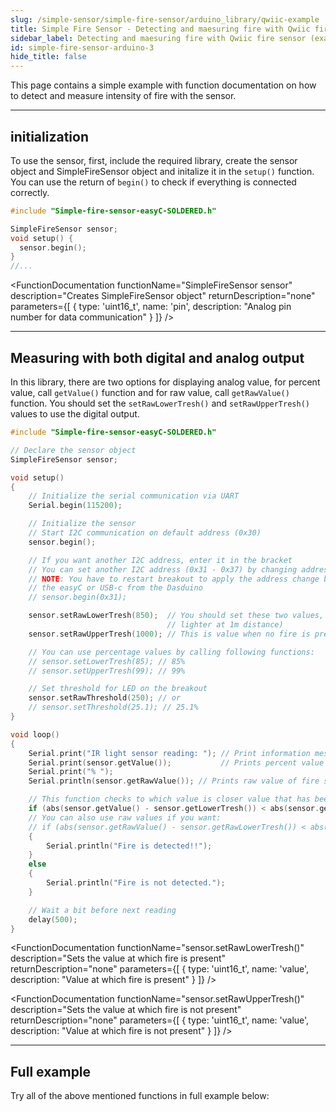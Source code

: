 ```yaml
---
slug: /simple-sensor/simple-fire-sensor/arduino_library/qwiic-example
title: Simple Fire Sensor - Detecting and maesuring fire with Qwiic fire sensor (example)
sidebar_label: Detecting and maesuring fire with Qwiic fire sensor (example)
id: simple-fire-sensor-arduino-3
hide_title: false
---
```

This page contains a simple example with function documentation on how to detect and measure intensity of fire with the sensor.

---

## initialization
To use the sensor, first, include the required library, create the sensor object and SimpleFireSensor object and initalize it in the `setup()` function. You can use the return of `begin()` to check if everything is connected correctly.

```cpp
#include "Simple-fire-sensor-easyC-SOLDERED.h"

SimpleFireSensor sensor;
void setup() {
  sensor.begin();
}
//...
```
<FunctionDocumentation
  functionName="SimpleFireSensor sensor"
  description="Creates SimpleFireSensor object"
  returnDescription="none"
  parameters={[
    { type: 'uint16_t', name: 'pin', description: "Analog pin number for data communication" }
  ]}
/>

<FunctionDocumentation
  functionName="sensor.begin()"
  description="Initializes the sensor."
  returnDescription="Returns true if initialization is successful, false otherwise."
/>

---

## Measuring with both digital and analog output
In this library, there are two options for displaying analog value, for percent value, call `getValue()` function and for raw value, call `getRawValue()` function. You should set the `setRawLowerTresh()` and `setRawUpperTresh()` values to use the digital output.

```cpp
#include "Simple-fire-sensor-easyC-SOLDERED.h"

// Declare the sensor object
SimpleFireSensor sensor;

void setup()
{
    // Initialize the serial communication via UART
    Serial.begin(115200);

    // Initialize the sensor
    // Start I2C communication on default address (0x30)
    sensor.begin();

    // If you want another I2C address, enter it in the bracket
    // You can set another I2C address (0x31 - 0x37) by changing address switches on the breakout
    // NOTE: You have to restart breakout to apply the address change by unplugging and plugging
    // the easyC or USB-c from the Dasduino 
    // sensor.begin(0x31);

    sensor.setRawLowerTresh(850);  // You should set these two values, this is value when fire is present (you can use
                                   // lighter at 1m distance)
    sensor.setRawUpperTresh(1000); // This is value when no fire is present

    // You can use percentage values by calling following functions:
    // sensor.setLowerTresh(85); // 85%
    // sensor.setUpperTresh(99); // 99%

    // Set threshold for LED on the breakout
    sensor.setRawThreshold(250); // or
    // sensor.setThreshold(25.1); // 25.1%
}

void loop()
{
    Serial.print("IR light sensor reading: "); // Print information message
    Serial.print(sensor.getValue());           // Prints percent value of fire sensor
    Serial.print("% ");
    Serial.println(sensor.getRawValue()); // Prints raw value of fire sensor

    // This function checks to which value is closer value that has been read from sensor
    if (abs(sensor.getValue() - sensor.getLowerTresh()) < abs(sensor.getValue() - sensor.getUpperTresh()))
    // You can also use raw values if you want:
    // if (abs(sensor.getRawValue() - sensor.getRawLowerTresh()) < abs(sensor.getRawValue() - sensor.getRawUpperTresh()))
    {
        Serial.println("Fire is detected!!");
    }
    else
    {
        Serial.println("Fire is not detected.");
    }

    // Wait a bit before next reading
    delay(500);
}
```
<FunctionDocumentation
  functionName="sensor.getValue()"
  description="Returns the measurement in percentage."
  returnDescription="Returns float representation of fire chance percentage"
/>

<FunctionDocumentation
  functionName="sensor.getRawValue()"
  description="Returns the raw ADC value."
  returnDescription="Returns integer representation of fire value"
/>

<FunctionDocumentation
  functionName="sensor.setRawLowerTresh()"
  description="Sets the value at which fire is present"
  returnDescription="none"
  parameters={[
    { type: 'uint16_t', name: 'value', description: "Value at which fire is present" }
  ]}
/>

<FunctionDocumentation
  functionName="sensor.setRawUpperTresh()"
  description="Sets the value at which fire is not present"
  returnDescription="none"
  parameters={[
    { type: 'uint16_t', name: 'value', description: "Value at which fire is not present" }
  ]}
/>

<CenteredImage src="/img/simple-sensor/simple-fire-sensor/fire_not_detected_qwiic.png" alt="Sensor when fire is not present" caption="Sensor when fire is not present" width="700px" />

<CenteredImage src="/img/simple-sensor/simple-fire-sensor/fire_not_detected_serial.jpg" alt="Serial Monitor output" caption="Serial Monitor output" width="700px" />

<CenteredImage src="/img/simple-sensor/simple-fire-sensor/fire_detected_qwiic.png" alt="Sensor when fire is present" caption="Sensor when fire is present" width="700px" />

<CenteredImage src="/img/simple-sensor/simple-fire-sensor/fire_detected_serial.jpg" alt="Serial Monitor output" caption="Serial Monitor output" width="700px" />

---

## Full example

Try all of the above mentioned functions in full example below:

<QuickLink 
  title="Read_values_native.ino" 
  description="Example for using the digital and analog read functions for Simple fire sensor."
  url="https://github.com/SolderedElectronics/Soldered-Simple-Fire-Sensor-Arduino-library/blob/main/examples/Read_values_native/Read_values_native.ino" 
/>